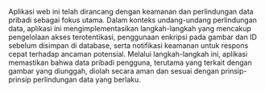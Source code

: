 
Aplikasi web ini telah dirancang dengan keamanan dan perlindungan data pribadi sebagai fokus utama. Dalam konteks undang-undang perlindungan data, aplikasi ini mengimplementasikan langkah-langkah yang mencakup pengelolaan akses terotentikasi, penggunaan enkripsi pada gambar dan ID sebelum disimpan di database, serta notifikasi keamanan untuk respons cepat terhadap ancaman potensial. Melalui langkah-langkah ini, aplikasi memastikan bahwa data pribadi pengguna, terutama yang terkait dengan gambar yang diunggah, diolah secara aman dan sesuai dengan prinsip-prinsip perlindungan data yang berlaku.
